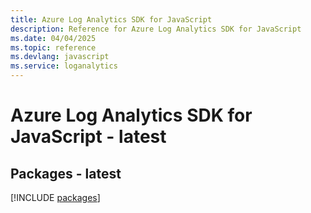 ```yaml
---
title: Azure Log Analytics SDK for JavaScript
description: Reference for Azure Log Analytics SDK for JavaScript
ms.date: 04/04/2025
ms.topic: reference
ms.devlang: javascript
ms.service: loganalytics
---
```

# Azure Log Analytics SDK for JavaScript - latest
## Packages - latest
[!INCLUDE [packages](log-analytics-index.md)]